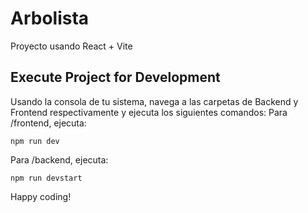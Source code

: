 # Arbolista
Proyecto usando React + Vite
## Execute Project for Development
Usando la consola de tu sistema, navega a las carpetas de Backend y Frontend respectivamente y ejecuta los siguientes comandos:
Para /frontend, ejecuta:

    npm run dev
Para /backend, ejecuta:

    npm run devstart

Happy coding!
